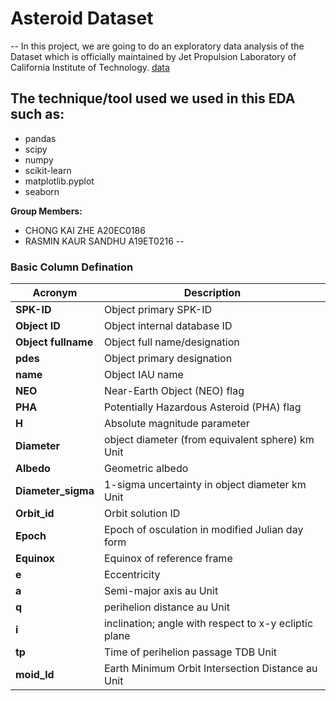# Asteroid Dataset
--
In this project, we are going to do an exploratory data analysis of the Dataset which is officially maintained by Jet Propulsion Laboratory of California Institute of Technology. [data](https://www.kaggle.com/datasets/sakhawat18/asteroid-dataset)

## The technique/tool used we used in this EDA such as:

- pandas
- scipy
- numpy
- scikit-learn
- matplotlib.pyplot
- seaborn

**Group Members:**

- CHONG KAI ZHE A20EC0186
- RASMIN KAUR SANDHU A19ET0216
--
### Basic Column Defination
| Acronym | Description |
| --- | --- |
| **SPK-ID** |    Object primary SPK-ID |
|**Object ID** | Object internal database ID  |
| **Object fullname** | Object full name/designation |
| **pdes** |  Object primary designation |
| **name** |   Object IAU name |
| **NEO** |  Near-Earth Object (NEO) flag |
| **PHA** |     Potentially Hazardous Asteroid (PHA) flag |
|**H** | Absolute magnitude parameter  |
| **Diameter** | object diameter (from equivalent sphere) km Unit |
| **Albedo** |  Geometric albedo |
| **Diameter_sigma** |  1-sigma uncertainty in object diameter km Unit |
| **Orbit_id** |  Orbit solution ID |
| **Epoch** |    Epoch of osculation in modified Julian day form |
|**Equinox** | Equinox of reference frame  |
| **e** | Eccentricity |
| **a** |  Semi-major axis au Unit |
| **q** |  perihelion distance au Unit |
| **i** |  inclination; angle with respect to x-y ecliptic plane |
| **tp** |    Time of perihelion passage TDB Unit |
|**moid_ld** | Earth Minimum Orbit Intersection Distance au Unit  |


